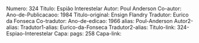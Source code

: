 Numero: 324
Titulo: Espião Interestelar
Autor: Poul Anderson
Co-autor: 
Ano-de-Publicacaoo: 1984
Titulo-original: Ensign Flandry
Tradutor: Eurico da Fonseca
Co-tradutor: 
Ano-de-edicao: 1966
alias: Poul-Anderson
Autor2-alias: 
Tradutor1-alias: Eurico-da-Fonseca
Tradutor2-alias: 
Titulo-link: 324-Espiao-Interestelar
Capa: 
pags: 258
Capa-link: